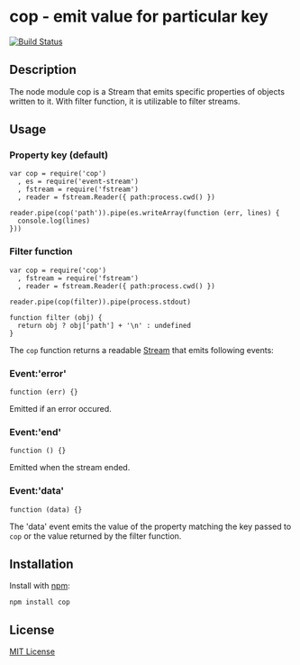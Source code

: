 # cop - emit value for particular key

[![Build Status](https://secure.travis-ci.org/michaelnisi/cop.png)](http://travis-ci.org/michaelnisi/cop)

## Description

The node module cop is a Stream that emits specific properties of objects written to it. With filter function, it is utilizable to filter streams. 

## Usage

### Property key (default)

    var cop = require('cop')
      , es = require('event-stream')
      , fstream = require('fstream')
      , reader = fstream.Reader({ path:process.cwd() })

    reader.pipe(cop('path')).pipe(es.writeArray(function (err, lines) {
      console.log(lines)
    }))

### Filter function

    var cop = require('cop')
      , fstream = require('fstream')
      , reader = fstream.Reader({ path:process.cwd() })

    reader.pipe(cop(filter)).pipe(process.stdout)

    function filter (obj) {
      return obj ? obj['path'] + '\n' : undefined
    }

The `cop` function returns a readable [Stream](http://nodejs.org/api/stream.html) that emits following events:

### Event:'error'

    function (err) {}

Emitted if an error occured.

### Event:'end'

    function () {}

Emitted when the stream ended.

### Event:'data'

    function (data) {}

The 'data' event emits the value of the property matching the key passed to `cop` or the value returned by the filter function. 

## Installation

Install with [npm](http://npmjs.org/):

    npm install cop

## License

[MIT License](https://raw.github.com/michaelnisi/cop/master/LICENSE)
